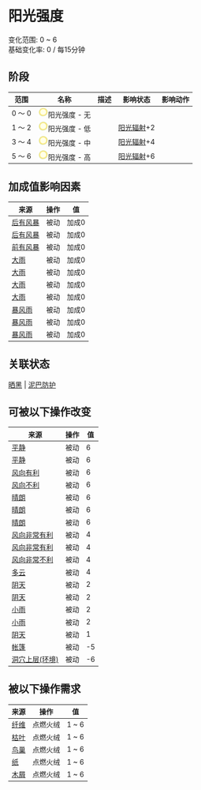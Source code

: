 # 阳光强度  
变化范围: 0 ~ 6  
基础变化率: 0 / 每15分钟  
## 阶段  
范围  |  名称  |  描述  |  影响状态  |  影响动作  
----  |  ----  |  ----  |  ----  |  ----  
0 ～ 0  |  <img decoding="async" src="Sprite/SunIcon.png" style="width:20px;">阳光强度 - 无  |    |    |    
1 ～ 2  |  <img decoding="async" src="Sprite/SunIcon.png" style="width:20px;">阳光强度 - 低  |    |  [阳光辐射](SunExposure.md)+2  |    
3 ～ 4  |  <img decoding="async" src="Sprite/SunIcon.png" style="width:20px;">阳光强度 - 中  |    |  [阳光辐射](SunExposure.md)+4  |    
5 ～ 6  |  <img decoding="async" src="Sprite/SunIcon.png" style="width:20px;">阳光强度 - 高  |    |  [阳光辐射](SunExposure.md)+6  |    
## 加成值影响因素  
来源  |  操作  |  值  
----  |  ----  |  ----  
[后有风暴](OpenSea_StormBehind.md)  |  被动  |  加成0  
[后有风暴](OpenSea_StormBehindInfinite.md)  |  被动  |  加成0  
[前有风暴](OpenSea_StormFront.md)  |  被动  |  加成0  
[大雨](TropicalIsland_HeavyRain.md)  |  被动  |  加成0  
[大雨](TropicalIsland_HeavyRainInfinite.md)  |  被动  |  加成0  
[大雨](TropicalIsland_HeavyRainLong.md)  |  被动  |  加成0  
[大雨](TropicalIsland_HeavyRainStart.md)  |  被动  |  加成0  
[暴风雨](TropicalIsland_Storm.md)  |  被动  |  加成0  
[暴风雨](TropicalIsland_StormInfinite.md)  |  被动  |  加成0  
[暴风雨](TropicalIsland_StormStart.md)  |  被动  |  加成0  
## 关联状态  
[晒黑](Tanning.md)  |  [泥巴防护](MudProtection.md)  
## 可被以下操作改变  
来源  |  操作  |  值  
----  |  ----  |  ----  
[平静](OpenSea_Calm.md)  |  被动  |  6  
[平静](OpenSea_CalmInfinite.md)  |  被动  |  6  
[风向有利](OpenSea_Favourable.md)  |  被动  |  6  
[风向不利](OpenSea_UnFavourable.md)  |  被动  |  6  
[晴朗](TropicalIsland_Clear.md)  |  被动  |  6  
[晴朗](TropicalIsland_ClearInfinite.md)  |  被动  |  6  
[晴朗](TropicalIsland_ClearStart.md)  |  被动  |  6  
[风向非常有利](OpenSea_VeryFavourable.md)  |  被动  |  4  
[风向非常有利](OpenSea_VeryFavourableInfinite.md)  |  被动  |  4  
[风向非常不利](OpenSea_VeryUnFavourable.md)  |  被动  |  4  
[多云](TropicalIsland_PartiallyCloudy.md)  |  被动  |  4  
[阴天](TropicalIsland_Cloudy.md)  |  被动  |  2  
[阴天](TropicalIsland_CloudyStart.md)  |  被动  |  2  
[小雨](TropicalIsland_LightRain.md)  |  被动  |  2  
[小雨](TropicalIsland_LightRainStart.md)  |  被动  |  2  
[阴天](TropicalIsland_CloudyStart.md)  |  被动  |  1  
[帐篷](TentDeployed.md)  |  被动  |  -5  
[洞穴上层(环境)](Env_HighChamber.md)  |  被动  |  -6  
## 被以下操作需求  
来源  |  操作  |  值  
----  |  ----  |  ----  
[纤维](Fibers.md)  |  点燃火绒  |  1 ~ 6  
[枯叶](LeavesDry.md)  |  点燃火绒  |  1 ~ 6  
[鸟巢](Nest.md)  |  点燃火绒  |  1 ~ 6  
[纸](Papers.md)  |  点燃火绒  |  1 ~ 6  
[木屑](WoodShavings.md)  |  点燃火绒  |  1 ~ 6  

